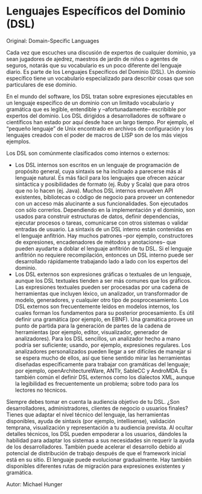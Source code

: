 # Lenguajes Específicos del Dominio (DSL)

Original: Domain-Specific Languages

Cada vez que escuches una discusión de expertos de cualquier dominio, ya
sean jugadores de ajedrez, maestros de jardín de niños o agentes de
seguros, notarás que su vocabulario es un poco diferente del lenguaje
diario. Es parte de los Lenguajes Específicos del Dominio (DSL). Un
dominio específico tiene un vocabulario especializado para describir
cosas que son particulares de ese dominio.

En el mundo del software, los DSL tratan sobre expresiones ejecutables
en un lenguaje específico de un dominio con un limitado vocabulario y
gramática que es legible, entendible y –afortunadamente– escribible por
expertos del dominio. Los DSL dirigidos a desarrolladores de software o
científicos han estado por aquí desde hace un largo tiempo. Por ejemplo,
el “pequeño lenguaje” de Unix encontrado en archivos de configuración y
los lenguajes creados con el poder de macros de LISP son de los más
viejos ejemplos.

Los DSL son comúnmente clasificados como internos o externos:

- Los DSL internos son escritos en un lenguaje de programación de
propósito general, cuya sintaxis se ha inclinado a parecerse más al
lenguaje natural. Es más fácil para los lenguajes que ofrecen azúcar
sintáctica y posibilidades de formato (ej. Ruby y Scala) que para otros
que no lo hacen (ej. Java). Muchos DSL internos envuelven API
existentes, bibliotecas o código de negocio para proveer un contenedor
con un acceso más alucinante a sus funcionalidades. Son ejecutados con
sólo correrlos. Dependiendo en la implementación y el dominio, son
usados para construir estructuras de datos, definir dependencias,
ejecutar procesos o tareas, comunicarse con otros sistemas o validar
entradas de usuario. La sintaxis de un DSL interno están contenidas en
el lenguaje anfitrión. Hay muchos patrones –por ejemplo, constructores
de expresiones, encadenadores de métodos y anotaciones– que pueden
ayudarte a doblar el lenguaje anfitrión de tu DSL. Si el lenguaje
anfitrión no requiere recompilación, entonces un DSL interno puede ser
desarrollado rápidamente trabajando lado a lado con los expertos del
dominio.
- Los DSL externos son expresiones gráficas o textuales de un lenguaje,
aunque los DSL textuales tienden a ser más comunes que los gráficos. Las
expresiones textuales pueden ser procesadas por una cadena de
herramientas que incluyen léxico, un analizador, un transformador de
modelo, generadores, y cualquier otro tipo de posprocesamiento. Los DSL
externos son frecuentemente leídos en modelos internos, los cuales
forman los fundamentos para su posterior procesamiento. Es útil definir
una gramática (por ejemplo, en EBNF). Una gramática provee un punto de
partida para la generación de partes de la cadena de herramientas (por
ejemplo, editor, visualizador, generador de analizadores). Para los DSL
sencillos, un analizador hecho a mano podría ser suficiente; usando, por
ejemplo, expresiones regulares. Los analizadores personalizados pueden
llegar a ser difíciles de manejar si se espera mucho de ellos, así que
tiene sentido mirar las herramientas diseñadas específicamente para
trabajar con gramáticas del lenguaje; por ejemplo, openArchitectureWare,
ANTlr, SableCC y AndroMDA. Es también común el definir DSL externos como
los dialectos XML, aunque la legibilidad es frecuentemente un problema;
sobre todo para los lectores no técnicos.

Siempre debes tomar en cuenta la audiencia objetivo de tu DSL. ¿Son
desarrolladores, administradores, clientes de negocio o usuarios
finales? Tienes que adaptar el nivel técnico del lenguaje, las
herramientas disponibles, ayuda de sintaxis (por ejemplo, intellisense),
validación temprana, visualización y representación a tu audiencia
prevista. Al ocultar detalles técnicos, los DSL pueden empoderar a los
usuarios, dándoles la habilidad para adaptar los sistemas a sus
necesidades sin requerir la ayuda de los desarrolladores. También puede
acelerar el desarrollo debido al potencial de distribución de trabajo
después de que el framework inicial está en su sitio. El lenguaje puede
evolucionar gradualmente. Hay también disponibles diferentes rutas de
migración para expresiones existentes y gramática.

Autor: Michael Hunger